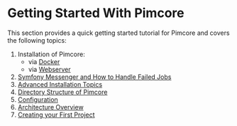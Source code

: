 # Getting Started With Pimcore

This section provides a quick getting started tutorial for Pimcore and covers the following topics: 

1. Installation of Pimcore:
   - via [Docker](../01_Getting_Started/00_Installation/00_Docker_Based_Installation.md)
   - via [Webserver](../01_Getting_Started/00_Installation/01_Webserver_Installation.md)
2. [Symfony Messenger and How to Handle Failed Jobs](./01_Symfony_Messenger.md)
3. [Advanced Installation Topics](./02_Advanced_Installation_Topics.md)
4. [Directory Structure of Pimcore](./03_Directory_Structure.md)
5. [Configuration](./04_Configuration.md)
6. [Architecture Overview](./05_Architecture_Overview.md)
7. [Creating your First Project](./06_Create_a_First_Project.md)

